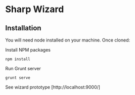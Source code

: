 # Sharp Wizard
## Installation
You will need node installed on your machine. Once cloned:

Install NPM packages
````
npm install
````

Run Grunt server
````
grunt serve
````

See wizard prototype [http://localhost:9000/]
